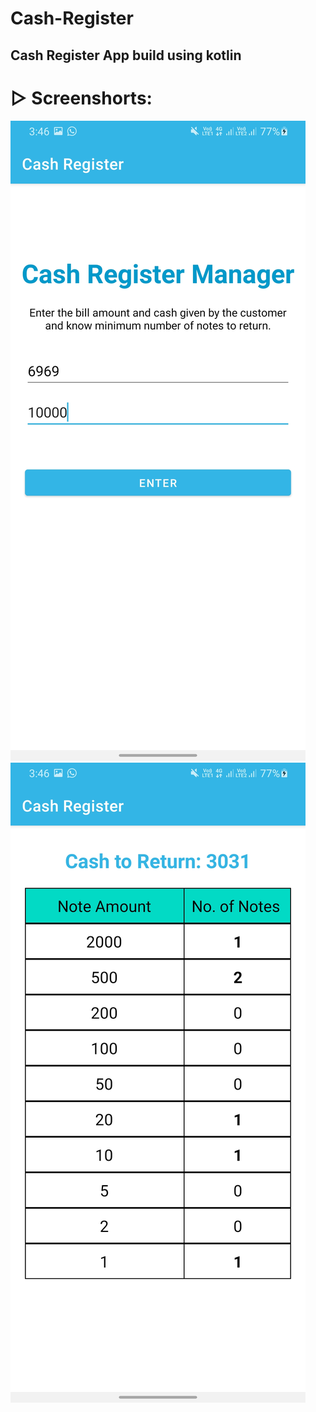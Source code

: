# Cash-Register
## Cash Register App build using kotlin

# ▷ Screenshorts: 
 ![](Screenshots/ss1.jpg)
 ![](Screenshots/ss2.jpg)
